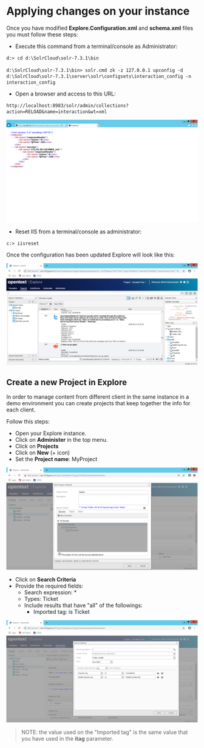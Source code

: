 # Applying changes on your instance

Once you have modified **Explore.Configuration.xml** and **schema.xml** files you must follow these steps:

 - Execute this command from a terminal/console as Administrator:

```
d:> cd d:\SolrCloud\solr-7.3.1\bin

d:\SolrCloud\solr-7.3.1\bin> solr.cmd zk -z 127.0.0.1 upconfig -d d:\SolrCloud\solr-7.3.1\server\solr\configsets\interaction_config -n interaction_config 
```

- Open a browser and access to this URL: 

```
http://localhost:8983/solr/admin/collections?action=RELOAD&name=interaction&wt=xml
```

![alt text](img/solr-config-reload.png  "Solr configuration reload")
		
- Reset IIS from a terminal/console as administrator:

```
c:> iisreset
```

Once the configuration has been updated Explore will look like this:

![alt text](img/explore-doc-types-and-extra-fields-in-group.png "Explore Doc types and extra fields in group")

## Create a new Project in Explore

In order to manage content from different client in the same instance in a demo environment you can create projects that keep together the info for each client. 

Follow this steps:

 - Open your Explore instance.
 - Click on **Administer** in the top menu.
 - Click on **Projects**
 - Click on **New** (+ icon)
 - Set the **Project name**: MyProject
 
 ![alt text](img/explore-new-project.png "Explore New Project")
 
 - Click on **Search Criteria**
 - Provide the required fields:
    - Search expression: *
    - Types:  Ticket
    - Include results that have "all" of the followings:
       - Imported tag: is Ticket 
 
 ![alt text](img/explore-project-filter.png "Explore Select criteria on Project")
 
> NOTE: the value used on the "Imported tag" is the same value that you have used in the **itag** parameter.
